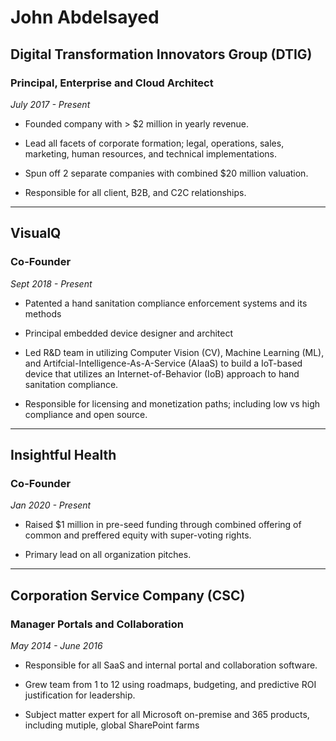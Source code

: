 # John Abdelsayed 

## Digital Transformation Innovators Group (DTIG)

### **Principal, Enterprise and Cloud Architect**

*July 2017 - Present*

- Founded company with > $2 million in yearly revenue.

- Lead all facets of corporate formation; legal, operations, sales, marketing, human resources, and technical implementations.

- Spun off 2 separate companies with combined $20 million valuation.

- Responsible for all client, B2B, and C2C relationships.

---

## VisualQ

### **Co-Founder**

*Sept 2018 - Present*

- Patented a hand sanitation compliance enforcement systems and its methods

- Principal embedded device designer and architect

- Led R&D team in utilizing Computer Vision (CV), Machine Learning (ML), and Artifcial-Intelligence-As-A-Service (AIaaS) to build a IoT-based device that utilizes an Internet-of-Behavior (IoB) approach to hand sanitation compliance.

- Responsible for licensing and monetization paths; including low vs high compliance and open source.


---

## Insightful Health 

### **Co-Founder**

*Jan 2020 - Present*

- Raised $1 million in pre-seed funding through combined offering of common and preffered equity with super-voting rights.

- Primary lead on all organization pitches.

---

## Corporation Service Company (CSC)

### **Manager Portals and Collaboration**

*May 2014 - June 2016*

- Responsible for all SaaS and internal portal and collaboration software.

- Grew team from 1 to 12 using roadmaps, budgeting, and predictive ROI justification for leadership.

- Subject matter expert for all Microsoft on-premise and 365 products, including mutiple, global SharePoint farms
